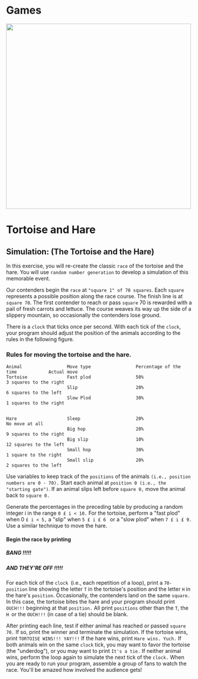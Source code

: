 # Games

<img src="http://g.recordit.co/6qyvimPDdV.gif" width=500><br>

# Tortoise and Hare

## Simulation: (The Tortoise and the Hare) 

In this exercise, you will re-create the classic ```race``` of the tortoise and the hare. You will use ```random number generation``` to develop a simulation of this memorable event.

Our contenders begin the ```race``` at ```"square 1" of 70 squares```. Each ```square``` represents a possible position along the race course. The finish line is at ```square 70```. The first contender to reach or pass ```square``` 70 is rewarded with a pail of fresh carrots and lettuce. The course weaves its way up the side of a slippery mountain, so occasionally the contenders lose ground.


There is a ```clock``` that ticks once per second. With each tick of the ```clock```, your program should adjust the position of the animals according to the rules in the following figure.

### Rules for moving the tortoise and the hare.

```
Animal                 Move type                 Percentage of the time            Actual move
Tortoise               Fast plod                 50%                               3 squares to the right
                       Slip                      20%                               6 squares to the left
                       Slow Plod                 30%                               1 squares to the right
                        

Hare                   Sleep                     20%                               No move at all
                       Big hop                   20%                               9 squares to the right
                       Big slip                  10%                               12 squares to the left
                       Small hop                 30%                               1 square to the right
                       Small slip                20%                               2 squares to the left

```

Use variables to keep track of the ```positions``` of the animals ```(i.e., position numbers are 0 - 70).``` Start each animal at ```position 0 (i.e., the "starting gate")```. If an animal slips left before ```square 0,``` move the animal back to ```square 0.```

Generate the percentages in the preceding table by producing a random integer i in the range ```0 £ i < 10.``` For the tortoise, perform a "fast plod" when 0 ```£ i < 5,``` a "slip" when ```5 £ i £ 6 ``` or a "slow plod" when ```7 £ i £ 9.``` Use a similar technique to move the hare.

#### Begin the race by printing

##### BANG !!!!!

##### AND THEY'RE OFF !!!!!



For each tick of the ```clock ```(i.e., each repetition of a loop), print a ```70-position``` line showing the letter ```T``` in the tortoise's position and the letter ```H``` in the hare's ```position```. Occasionally, the contenders land on the same ```square.``` In this case, the tortoise bites the hare and your program should print ```OUCH!!!``` beginning at that ```position.``` All print ```positions``` other than the ```T```, the ```H ```or the ```OUCH!!!``` (in case of a tie) should be blank.

After printing each line, test if either animal has reached or passed ```square 70.``` If so, print the winner and terminate the simulation. If the tortoise wins, print ```TORTOISE WINS!!! YAY!!!``` If the hare wins, print ```Hare wins. Yuch.``` If both animals win on the same ```clock``` tick, you may want to favor the tortoise (the "underdog"), or you may want to print ```It's a tie.``` If neither animal wins, perform the loop again to simulate the next tick of the ```clock.``` When you are ready to run your program, assemble a group of fans to watch the race. You'll be amazed how involved the audience gets!
